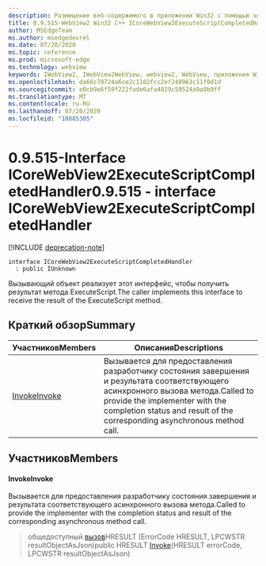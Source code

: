 ```yaml
---
description: Размещение веб-содержимого в приложении Win32 с помощью элемента управления Microsoft Edge WebView2
title: 0.9.515-WebView2 Win32 C++ ICoreWebView2ExecuteScriptCompletedHandler
author: MSEdgeTeam
ms.author: msedgedevrel
ms.date: 07/20/2020
ms.topic: reference
ms.prod: microsoft-edge
ms.technology: webview
keywords: IWebView2, IWebView2WebView, webview2, WebView, приложения Win32, Win32, EDGE, ICoreWebView2, ICoreWebView2Controller, элемент управления "веб-браузер", HTML Edge
ms.openlocfilehash: da66c70724a6ce2c1102fcc2ef248963c11f0d1d
ms.sourcegitcommit: e0cb9e6f59f222fade6afa4829c59524a9a9b9ff
ms.translationtype: MT
ms.contentlocale: ru-RU
ms.lasthandoff: 07/20/2020
ms.locfileid: "10885305"
---
```

# <span data-ttu-id="38bc8-104">0.9.515-Interface ICoreWebView2ExecuteScriptCompletedHandler</span><span class="sxs-lookup"><span data-stu-id="38bc8-104">0.9.515 - interface ICoreWebView2ExecuteScriptCompletedHandler</span></span> 

[!INCLUDE [deprecation-note](../../includes/deprecation-note.md)]

```
interface ICoreWebView2ExecuteScriptCompletedHandler
  : public IUnknown
```

<span data-ttu-id="38bc8-105">Вызывающий объект реализует этот интерфейс, чтобы получить результат метода ExecuteScript.</span><span class="sxs-lookup"><span data-stu-id="38bc8-105">The caller implements this interface to receive the result of the ExecuteScript method.</span></span>

## <span data-ttu-id="38bc8-106">Краткий обзор</span><span class="sxs-lookup"><span data-stu-id="38bc8-106">Summary</span></span>

 <span data-ttu-id="38bc8-107">Участников</span><span class="sxs-lookup"><span data-stu-id="38bc8-107">Members</span></span>                        | <span data-ttu-id="38bc8-108">Описания</span><span class="sxs-lookup"><span data-stu-id="38bc8-108">Descriptions</span></span>
--------------------------------|---------------------------------------------
[<span data-ttu-id="38bc8-109">Invoke</span><span class="sxs-lookup"><span data-stu-id="38bc8-109">Invoke</span></span>](#invoke) | <span data-ttu-id="38bc8-110">Вызывается для предоставления разработчику состояния завершения и результата соответствующего асинхронного вызова метода.</span><span class="sxs-lookup"><span data-stu-id="38bc8-110">Called to provide the implementer with the completion status and result of the corresponding asynchronous method call.</span></span>

## <span data-ttu-id="38bc8-111">Участников</span><span class="sxs-lookup"><span data-stu-id="38bc8-111">Members</span></span>

#### <span data-ttu-id="38bc8-112">Invoke</span><span class="sxs-lookup"><span data-stu-id="38bc8-112">Invoke</span></span> 

<span data-ttu-id="38bc8-113">Вызывается для предоставления разработчику состояния завершения и результата соответствующего асинхронного вызова метода.</span><span class="sxs-lookup"><span data-stu-id="38bc8-113">Called to provide the implementer with the completion status and result of the corresponding asynchronous method call.</span></span>

> <span data-ttu-id="38bc8-114">общедоступный [вызов](#invoke)HRESULT (ErrorCode HRESULT, LPCWSTR resultObjectAsJson)</span><span class="sxs-lookup"><span data-stu-id="38bc8-114">public HRESULT [Invoke](#invoke)(HRESULT errorCode, LPCWSTR resultObjectAsJson)</span></span>

